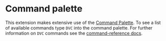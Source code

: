 # Command palette

This extension makes extensive use of the
[Command Palette](https://code.visualstudio.com/docs/getstarted/userinterface#_command-palette).
To see a list of available commands type `DVC` into the command palette. For
further information on `DVC` commands see the
[command-reference docs](https://dvc.org/doc/command-reference).
